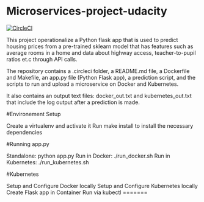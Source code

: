 # Microservices-project-udacity
[![CircleCI](https://circleci.com/gh/ibejalon/microservices-project-uda.svg?style=svg)](https://circleci.com/gh/ibejalon/microservices-project-uda)

This project operationalize a Python flask app that is used to predict housing prices from a pre-trained sklearn model that has features such as average rooms in a home and data about highway access, teacher-to-pupil ratios et.c through API calls.

The repository contains a .circleci folder, a README.md file, a Dockerfile and Makefile, an app.py file (Python Flask app), a prediction script, and the scripts to run and upload a microservice on Docker and Kubernetes.

It also contains an output text files: docker_out.txt and kubernetes_out.txt that include the log output after a prediction is made.

#Environement Setup

Create a virtualenv and activate it
Run make install to install the necessary dependencies

#Running app.py

Standalone: python app.py
Run in Docker: ./run_docker.sh
Run in Kubernetes: ./run_kubernetes.sh

#Kubernetes 

Setup and Configure Docker locally
Setup and Configure Kubernetes locally
Create Flask app in Container
Run via kubectl =======
